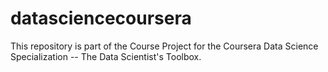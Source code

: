 # datasciencecoursera
This repository is part of the Course Project for the Coursera Data Science Specialization -- The Data Scientist's Toolbox.
